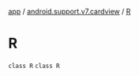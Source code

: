 [app](../../index.md) / [android.support.v7.cardview](../index.md) / [R](./index.md)

# R

`class R`
`class R`